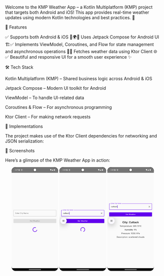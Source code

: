 Welcome to the KMP Weather App – a Kotlin Multiplatform (KMP) project that targets both Android and iOS! This app provides real-time weather updates using modern Kotlin technologies and best practices. 🚀

📌 Features

✅ Supports both Android & iOS 📱🌍✅ Uses Jetpack Compose for Android UI 🏗️✅ Implements ViewModel, Coroutines, and Flow for state management and asynchronous operations 🔄✅ Fetches weather data using Ktor Client 🌐✅ Beautiful and responsive UI for a smooth user experience ✨

🛠️ Tech Stack

Kotlin Multiplatform (KMP) – Shared business logic across Android & iOS

Jetpack Compose – Modern UI toolkit for Android

ViewModel – To handle UI-related data

Coroutines & Flow – For asynchronous programming

Ktor Client – For making network requests

🔧 Implementations

The project makes use of the  Ktor Client dependencies for networking and JSON serialization:

📸 Screenshots

Here’s a glimpse of the KMP Weather App in action:
<p align = "center">
<img alt="GIF" src="https://github.com/Rakeshraki-124/KMP_Weather_App/blob/main/kmpWheather1.png" width="30%">
<img alt="GIF" src="https://github.com/Rakeshraki-124/KMP_Weather_App/blob/main/kmpWheather2.png" width="30%">
<img alt="GIF" src="https://github.com/Rakeshraki-124/KMP_Weather_App/blob/main/kmpWeather3.png" width="30%">
</p>

